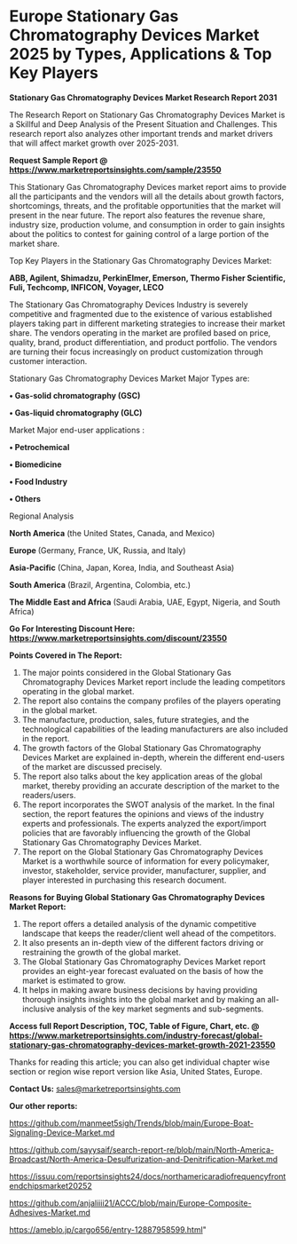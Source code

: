 # Europe Stationary Gas Chromatography Devices Market 2025 by Types, Applications & Top Key Players

<strong>Stationary Gas Chromatography Devices Market Research Report 2031</strong>

The Research Report on Stationary Gas Chromatography Devices Market is a Skillful and Deep Analysis of the Present Situation and Challenges. This research report also analyzes other important trends and market drivers that will affect market growth over 2025-2031.

<strong>Request Sample Report @ <a href=https://www.marketreportsinsights.com/sample/23550>https://www.marketreportsinsights.com/sample/23550</a></strong>

This Stationary Gas Chromatography Devices market report aims to provide all the participants and the vendors will all the details about growth factors, shortcomings, threats, and the profitable opportunities that the market will present in the near future. The report also features the revenue share, industry size, production volume, and consumption in order to gain insights about the politics to contest for gaining control of a large portion of the market share.

Top Key Players in the Stationary Gas Chromatography Devices Market:

<strong>ABB, Agilent, Shimadzu, PerkinElmer, Emerson, Thermo Fisher Scientific, Fuli, Techcomp, INFICON, Voyager, LECO</strong>

The Stationary Gas Chromatography Devices Industry is severely competitive and fragmented due to the existence of various established players taking part in different marketing strategies to increase their market share. The vendors operating in the market are profiled based on price, quality, brand, product differentiation, and product portfolio. The vendors are turning their focus increasingly on product customization through customer interaction.

Stationary Gas Chromatography Devices Market Major Types are:

<strong>• Gas-solid chromatography (GSC)

• Gas-liquid chromatography (GLC)</strong>

Market Major end-user applications :

<strong>• Petrochemical

• Biomedicine

• Food Industry

• Others</strong>

Regional Analysis

</u><strong><b>North America</b></strong> (the United States, Canada, and Mexico)

<strong><b>Europe </b></strong>(Germany, France, UK, Russia, and Italy)

<strong><b>Asia-Pacific</b></strong> (China, Japan, Korea, India, and Southeast Asia)

<strong><b>South America</b></strong> (Brazil, Argentina, Colombia, etc.)

<strong><b>The Middle East and Africa</b></strong> (Saudi Arabia, UAE, Egypt, Nigeria, and South Africa)

<strong>Go For Interesting Discount Here: <a href=https://www.marketreportsinsights.com/discount/23550>https://www.marketreportsinsights.com/discount/23550</a></strong>

<strong>Points Covered in The Report:</strong>
<ol>
  <li>The major points considered in the Global Stationary Gas Chromatography Devices Market report include the leading competitors operating in the global market.</li>
  <li>The report also contains the company profiles of the players operating in the global market.</li>
  <li>The manufacture, production, sales, future strategies, and the technological capabilities of the leading manufacturers are also included in the report.</li>
  <li>The growth factors of the Global Stationary Gas Chromatography Devices Market are explained in-depth, wherein the different end-users of the market are discussed precisely.</li>
  <li>The report also talks about the key application areas of the global market, thereby providing an accurate description of the market to the readers/users.</li>
  <li>The report incorporates the SWOT analysis of the market. In the final section, the report features the opinions and views of the industry experts and professionals. The experts analyzed the export/import policies that are favorably influencing the growth of the Global Stationary Gas Chromatography Devices Market.</li>
  <li>The report on the Global Stationary Gas Chromatography Devices Market is a worthwhile source of information for every policymaker, investor, stakeholder, service provider, manufacturer, supplier, and player interested in purchasing this research document.</li>
</ol>
<strong>Reasons for Buying Global Stationary Gas Chromatography Devices Market Report:</strong>

<ol>
  <li>The report offers a detailed analysis of the dynamic competitive landscape that keeps the reader/client well ahead of the competitors.</li>
  <li>It also presents an in-depth view of the different factors driving or restraining the growth of the global market.</li>
  <li>The Global Stationary Gas Chromatography Devices Market report provides an eight-year forecast evaluated on the basis of how the market is estimated to grow.</li>
  <li>It helps in making aware business decisions by having providing thorough insights insights into the global market and by making an all-inclusive analysis of the key market segments and sub-segments.</li>
</ol>
<strong>Access full Report Description, TOC, Table of Figure, Chart, etc. @ <a href=https://www.marketreportsinsights.com/industry-forecast/global-stationary-gas-chromatography-devices-market-growth-2021-23550>https://www.marketreportsinsights.com/industry-forecast/global-stationary-gas-chromatography-devices-market-growth-2021-23550</a></strong>


Thanks for reading this article; you can also get individual chapter wise section or region wise report version like Asia, United States, Europe.

<strong>Contact Us:</strong>
sales@marketreportsinsights.com

<strong>Our other reports:</strong>

<a href=https://github.com/manmeet5sigh/Trends/blob/main/Europe-Boat-Signaling-Device-Market.md>https://github.com/manmeet5sigh/Trends/blob/main/Europe-Boat-Signaling-Device-Market.md</a>

<a href=https://github.com/sayysaif/search-report-re/blob/main/North-America-Broadcast/North-America-Desulfurization-and-Denitrification-Market.md>https://github.com/sayysaif/search-report-re/blob/main/North-America-Broadcast/North-America-Desulfurization-and-Denitrification-Market.md</a>

<a href=https://issuu.com/reportsinsights24/docs/northamericaradiofrequencyfrontendchipsmarket20252>https://issuu.com/reportsinsights24/docs/northamericaradiofrequencyfrontendchipsmarket20252</a>

<a href=https://github.com/anjaliiii21/ACCC/blob/main/Europe-Composite-Adhesives-Market.md>https://github.com/anjaliiii21/ACCC/blob/main/Europe-Composite-Adhesives-Market.md</a>

<a href=https://ameblo.jp/cargo656/entry-12887958599.html>https://ameblo.jp/cargo656/entry-12887958599.html</a>"
